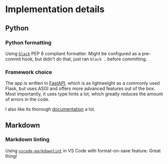 # Implementation details

## Python

### Python formatting

Using [`black`](https://github.com/psf/black) PEP 8 compliant formatter. Might be configured as a pre-commit hook, but didn't do that, just ran `black .` before committing.

### Framework choice

The app is written in [FastAPI](https://github.com/tiangolo/fastapi), which is as lightweight as a commonly used Flask, but uses ASGI and offers more advanced features out of the box. Most importantly, it uses type hints a lot, which greatly reduces the amount of errors in the code.

I also like its thorough [documentation](https://fastapi.tiangolo.com) a lot.

## Markdown

### Markdown linting

Using [`vscode-markdownlint`](https://github.com/DavidAnson/vscode-markdownlint) in VS Code with format-on-save feature. Great thing!
